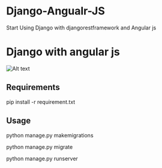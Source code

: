 # Django-Angualr-JS

Start Using Django with djangorestframework and  Angular js 

Django with angular js
=========


![Alt text](https://github.com/rmemon/Angular-JS-django-rest-framework-jwt/blob/master/tscreen.png?raw=true "Optional Title")


Requirements
------------

pip install -r requirement.txt





Usage
------------

python manage.py makemigrations

python manage.py migrate

python manage.py runserver

